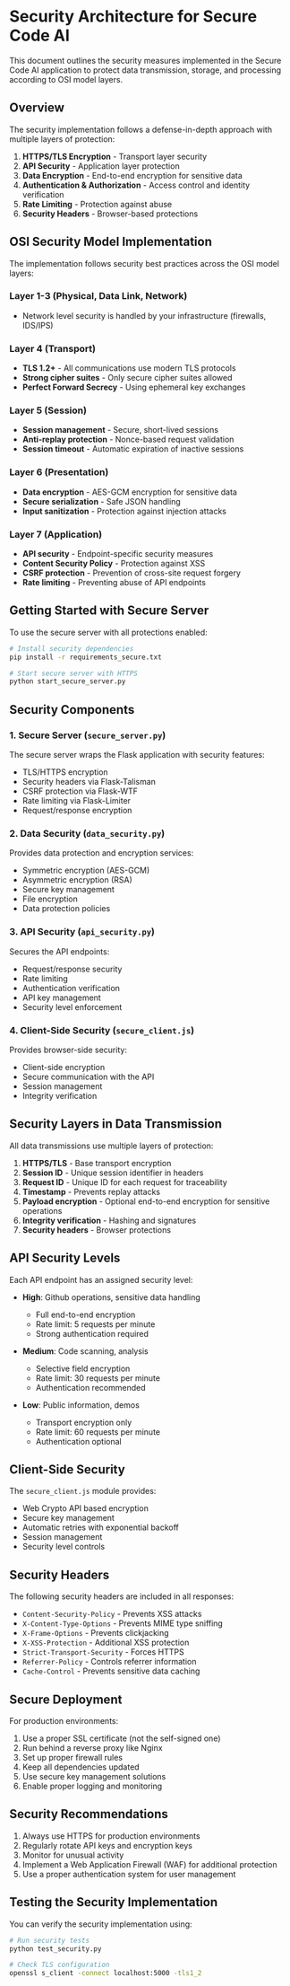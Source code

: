 # Security Architecture for Secure Code AI

This document outlines the security measures implemented in the Secure Code AI application to protect data transmission, storage, and processing according to OSI model layers.

## Overview

The security implementation follows a defense-in-depth approach with multiple layers of protection:

1. **HTTPS/TLS Encryption** - Transport layer security
2. **API Security** - Application layer protection
3. **Data Encryption** - End-to-end encryption for sensitive data
4. **Authentication & Authorization** - Access control and identity verification
5. **Rate Limiting** - Protection against abuse
6. **Security Headers** - Browser-based protections

## OSI Security Model Implementation

The implementation follows security best practices across the OSI model layers:

### Layer 1-3 (Physical, Data Link, Network)
- Network level security is handled by your infrastructure (firewalls, IDS/IPS)

### Layer 4 (Transport)
- **TLS 1.2+** - All communications use modern TLS protocols
- **Strong cipher suites** - Only secure cipher suites allowed
- **Perfect Forward Secrecy** - Using ephemeral key exchanges

### Layer 5 (Session)
- **Session management** - Secure, short-lived sessions
- **Anti-replay protection** - Nonce-based request validation
- **Session timeout** - Automatic expiration of inactive sessions

### Layer 6 (Presentation)
- **Data encryption** - AES-GCM encryption for sensitive data
- **Secure serialization** - Safe JSON handling
- **Input sanitization** - Protection against injection attacks

### Layer 7 (Application)
- **API security** - Endpoint-specific security measures
- **Content Security Policy** - Protection against XSS
- **CSRF protection** - Prevention of cross-site request forgery
- **Rate limiting** - Preventing abuse of API endpoints

## Getting Started with Secure Server

To use the secure server with all protections enabled:

```bash
# Install security dependencies
pip install -r requirements_secure.txt

# Start secure server with HTTPS
python start_secure_server.py
```

## Security Components

### 1. Secure Server (`secure_server.py`)

The secure server wraps the Flask application with security features:

- TLS/HTTPS encryption
- Security headers via Flask-Talisman
- CSRF protection via Flask-WTF
- Rate limiting via Flask-Limiter
- Request/response encryption

### 2. Data Security (`data_security.py`)

Provides data protection and encryption services:

- Symmetric encryption (AES-GCM)
- Asymmetric encryption (RSA)
- Secure key management
- File encryption
- Data protection policies

### 3. API Security (`api_security.py`)

Secures the API endpoints:

- Request/response security
- Rate limiting
- Authentication verification
- API key management
- Security level enforcement

### 4. Client-Side Security (`secure_client.js`)

Provides browser-side security:

- Client-side encryption
- Secure communication with the API
- Session management
- Integrity verification

## Security Layers in Data Transmission

All data transmissions use multiple layers of protection:

1. **HTTPS/TLS** - Base transport encryption
2. **Session ID** - Unique session identifier in headers
3. **Request ID** - Unique ID for each request for traceability
4. **Timestamp** - Prevents replay attacks
5. **Payload encryption** - Optional end-to-end encryption for sensitive operations
6. **Integrity verification** - Hashing and signatures
7. **Security headers** - Browser protections

## API Security Levels

Each API endpoint has an assigned security level:

- **High**: Github operations, sensitive data handling
  - Full end-to-end encryption
  - Rate limit: 5 requests per minute
  - Strong authentication required

- **Medium**: Code scanning, analysis
  - Selective field encryption
  - Rate limit: 30 requests per minute
  - Authentication recommended

- **Low**: Public information, demos
  - Transport encryption only
  - Rate limit: 60 requests per minute
  - Authentication optional

## Client-Side Security

The `secure_client.js` module provides:

- Web Crypto API based encryption
- Secure key management
- Automatic retries with exponential backoff
- Session management
- Security level controls

## Security Headers

The following security headers are included in all responses:

- `Content-Security-Policy` - Prevents XSS attacks
- `X-Content-Type-Options` - Prevents MIME type sniffing
- `X-Frame-Options` - Prevents clickjacking
- `X-XSS-Protection` - Additional XSS protection
- `Strict-Transport-Security` - Forces HTTPS
- `Referrer-Policy` - Controls referrer information
- `Cache-Control` - Prevents sensitive data caching

## Secure Deployment

For production environments:

1. Use a proper SSL certificate (not the self-signed one)
2. Run behind a reverse proxy like Nginx
3. Set up proper firewall rules
4. Keep all dependencies updated
5. Use secure key management solutions
6. Enable proper logging and monitoring

## Security Recommendations

1. Always use HTTPS for production environments
2. Regularly rotate API keys and encryption keys
3. Monitor for unusual activity
4. Implement a Web Application Firewall (WAF) for additional protection
5. Use a proper authentication system for user management

## Testing the Security Implementation

You can verify the security implementation using:

```bash
# Run security tests
python test_security.py

# Check TLS configuration
openssl s_client -connect localhost:5000 -tls1_2
``` 